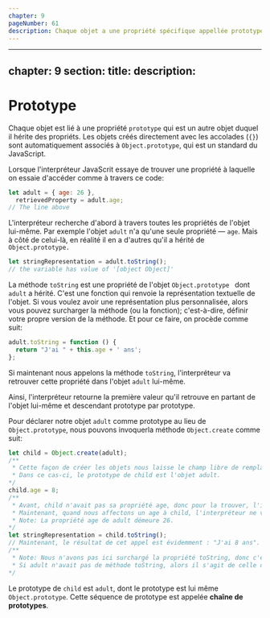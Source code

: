 ```yaml
---
chapter: 9
pageNumber: 61
description: Chaque objet a une propriété spécifique appellée prototype qui est une référence d'un autre objet. La proprité prototype est une notion essentielle du système d'héritage par prototype en JavaScript et elle permet à un objet d'hériter les propriétés et méthodes d'un autre objet.
---
```


---
chapter: 9
section: 
title: 
description: 
---

# Prototype

Chaque objet est lié à une propriété `prototype` qui est un autre objet duquel il hérite des propriéts. Les objets créés directement avec les accolades (`{}`) sont automatiquement associés à `Object.prototype`, qui est un standard du JavaScript.

Lorsque l'interpréteur JavaScrit essaye de trouver une propriété à laquelle on essaie d'accéder comme à travers ce code:
```javascript
let adult = { age: 26 },
  retrievedProperty = adult.age;
// The line above
```

L'interpréteur recherche d'abord à travers toutes les propriétés de l'objet lui-même. Par exemple l'objet `adult` n'a qu'une seule propriété — `age`. Mais à côté de celui-là, en réalité il en a d'autres qu'il a hérité de `Object.prototype.`

```javascript
let stringRepresentation = adult.toString();
// the variable has value of '[object Object]'
```

La méthode `toString` est une propriété de l'objet `Object.prototype ` dont `adult` a hérité. C'est une fonction qui renvoie la représentation textuelle de l'objet. Si vous voulez avoir une représentation plus personnalisée, alors vous pouvez surcharger la méthode (ou la fonction); c'est-à-dire, définir votre propre version de la méthode. Et pour ce faire, on procède comme suit:

```javascript
adult.toString = function () {
  return "J'ai " + this.age + ' ans';
};
```

Si maintenant nous appelons la méthode `toString`, l'interpréteur va retrouver cette propriété dans l'objet `adult` lui-même.

Ainsi, l'interpréteur retourne la première valeur qu'il retrouve en partant de l'objet lui-même et descendant prototype par prototype.

Pour déclarer notre objet `adult` comme prototype au lieu de `Object.prototype`, nous pouvons invoquerla méthode `Object.create` comme suit:

```javascript
let child = Object.create(adult);
/**
 * Cette façon de créer les objets nous laisse le champ libre de remplacer l'objet par défaut qui est Object.prototype avec celui que l'on vaut.
 * Dans ce cas-ci, le prototype de child est l'objet adult.
*/
child.age = 8;
/**
 * Avant, child n'avait pas sa propriété age, donc pour la trouver, l'interpréteur devait aller chercher sur son prototype.
 * Maintenant, quand nous affectons un age à child, l'interpréteur ne va pas trop loin pour la trouver.
 * Note: La propriété age de adult démeure 26.
*/
let stringRepresentation = child.toString();
// Maintenant, le résultat de cet appel est évidemment : "J'ai 8 ans".
/**
 * Note: Nous n'avons pas ici surchargé la propriété toString, donc c'est l'implémentation qu'on a mise dans adult qui sera invoquée.
 * Si adult n'avait pas de méthode toString, alors il s'agit de celle de Object.prototype qui serait invoquée et nous aurions eu comme résultat: "[object Object]" au lieu de  "J'ai 8 ans"   
*/
```

Le prototype de `child` est `adult`, dont le prototype est lui même `Object.prototype`. Cette séquence de prototype est appelée **chaîne de prototypes**.
